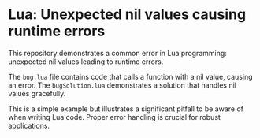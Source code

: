 # Lua: Unexpected nil values causing runtime errors

This repository demonstrates a common error in Lua programming: unexpected nil values leading to runtime errors.

The `bug.lua` file contains code that calls a function with a nil value, causing an error.
The `bugSolution.lua` demonstrates a solution that handles nil values gracefully.

This is a simple example but illustrates a significant pitfall to be aware of when writing Lua code.  Proper error handling is crucial for robust applications.